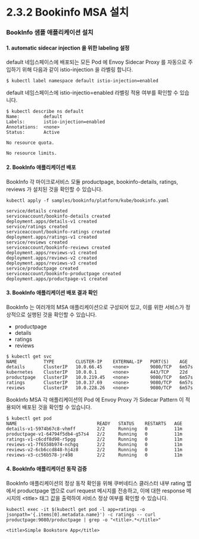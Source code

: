 # 2.3.2 Bookinfo MSA 설치

### BookInfo 샘플 애플리케이션 설치

#### 1. automatic sidecar injection 을 위한 labeling 설정

default 네임스페이스에 배포되는 모든 Pod 에 Envoy Sidecar Proxy 를 자동으로 주입하기 위해 다음과 같이 istio-injection 을 라벨링 합니다.

```text
$ kubectl label namespace default istio-injection=enabled
```

default 네임스페이스에 istio-injectio=enabled 라벨링 적용 여부를 확인할 수 있습니다.

```text
$ kubectl describe ns default
Name:         default
Labels:       istio-injection=enabled
Annotations:  <none>
Status:       Active

No resource quota.

No resource limits.
```

#### 2. BookInfo 애플리케이션 배포

BookInfo 각 마이크로서비스 모듈 productpage, bookinfo-details, ratings, reviews 가 설치된 것을 확인할 수 있습니다.

```text
kubectl apply -f samples/bookinfo/platform/kube/bookinfo.yaml

service/details created
serviceaccount/bookinfo-details created
deployment.apps/details-v1 created
service/ratings created
serviceaccount/bookinfo-ratings created
deployment.apps/ratings-v1 created
service/reviews created
serviceaccount/bookinfo-reviews created
deployment.apps/reviews-v1 created
deployment.apps/reviews-v2 created
deployment.apps/reviews-v3 created
service/productpage created
serviceaccount/bookinfo-productpage created
deployment.apps/productpage-v1 created
```

#### 3. BookInfo 애플리케이션 배포 결과 확인

BookInfo 는 여러개의 MSA 애플리케이션으로 구성되어 있고, 이를 위한 서비스가 정상적으로 실행된 것을 확인할 수 있습니다.

* productpage
* details
* ratings
* reviews

```text
$ kubectl get svc
NAME          TYPE        CLUSTER-IP    EXTERNAL-IP   PORT(S)    AGE
details       ClusterIP   10.0.66.45    <none>        9080/TCP   6m57s
kubernetes    ClusterIP   10.0.0.1      <none>        443/TCP    22d
productpage   ClusterIP   10.0.219.45   <none>        9080/TCP   6m57s
ratings       ClusterIP   10.0.37.69    <none>        9080/TCP   6m57s
reviews       ClusterIP   10.0.228.26   <none>        9080/TCP   6m57s
```

BookInfo MSA 각 애플리케이션의 Pod 에  Envoy Proxy 가 Sidecar Pattern 이 적용되어 배포된 것을 확인할 수 있습니다. 

```text
$ kubectl get pod
NAME                              READY   STATUS    RESTARTS   AGE
details-v1-5974b67c8-vhmff        2/2     Running   0          11m
productpage-v1-64794f5db4-g57s4   2/2     Running   0          11m
ratings-v1-c6cdf8d98-r5pgg        2/2     Running   0          11m
reviews-v1-7f6558b974-nchgq       2/2     Running   0          11m
reviews-v2-6cb6ccd848-hj4z8       2/2     Running   0          11m
reviews-v3-cc56b578-jr498         2/2     Running   0          11m
```

#### 4. BookInfo 애플리케이션 동작 검증

BookInfo 애플리케이션의 정상 동작 확인을 위해 쿠버네티스 클러스터 내부 rating 앱에서 productpage 앱으로 curl request 메시지를 전송하고, 이에 대한 response 메시지의 &lt;title&gt; 태그 값을 출력하여 서비스 정상 여부를 확인할 수 있습니다.

```text
kubectl exec -it $(kubectl get pod -l app=ratings -o jsonpath='{.items[0].metadata.name}') -c ratings -- curl productpage:9080/productpage | grep -o "<title>.*</title>"

<title>Simple Bookstore App</title>
```

